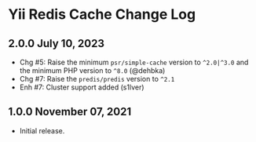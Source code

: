 # Yii Redis Cache Change Log

## 2.0.0 July 10, 2023

- Chg #5: Raise the minimum `psr/simple-cache` version to `^2.0|^3.0` and the minimum PHP version to `^8.0` (@dehbka)
- Chg #7: Raise the `predis/predis` version to `^2.1`
- Enh #7: Cluster support added (s1lver)

## 1.0.0 November 07, 2021

- Initial release.
